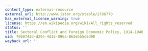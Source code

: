 ```yaml
---
content_type: external-resource
external_url: http://www.jstor.org/stable/2706770
has_external_license_warning: true
license: https://en.wikipedia.org/wiki/All_rights_reserved
status: ''
title: Sectoral Conflict and Foreign Economic Policy, 1914-1940
uid: 70b9742d-d294-4d15-896a-862ebb5c8d90
wayback_url: ''
---
```

